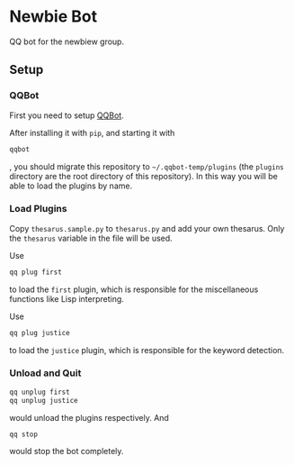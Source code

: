 # Newbie Bot

QQ bot for the newbiew group.

## Setup

### QQBot

First you need to setup [QQBot](https://github.com/pandolia/qqbot).

After installing it with `pip`, and starting it with

```bash
qqbot
```

, you should migrate this repository to `~/.qqbot-temp/plugins` (the `plugins` directory are the root directory of this repository). In this way you will be able to load the plugins by name.

### Load Plugins

Copy `thesarus.sample.py` to `thesarus.py` and add your own thesarus. Only the `thesarus` variable in the file will be used.

Use

```bash
qq plug first
```

to load the `first` plugin, which is responsible for the miscellaneous functions like Lisp interpreting.

Use

```bash
qq plug justice
```

to load the `justice` plugin, which is responsible for the keyword detection. 


### Unload and Quit

```bash
qq unplug first
qq unplug justice
```

would unload the plugins respectively. And

```bash
qq stop
```

would stop the bot completely.

